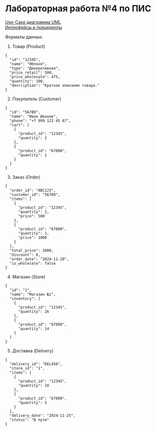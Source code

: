 # Лабораторная работа №4 по ПИС
[Use-Case диаграмма UML](https://github.com/DmitriyStupin/pis-laba4/blob/main/Use-%D0%A1ase%20%D0%B4%D0%B8%D0%B0%D0%B3%D1%80%D0%B0%D0%BC%D0%BC%D0%B0%20UML.pdf) <br>
[Интерфейсы и прецеденты](https://github.com/DmitriyStupin/pis-laba4/blob/main/%D0%9F%D0%98%D0%A1%20%E2%84%964%20(%D0%98%D0%BD%D1%82%D0%B5%D1%80%D1%84%D0%B5%D0%B9%D1%81%D1%8B%20%D0%B8%20%D0%BF%D1%80%D0%B5%D1%86%D0%B5%D0%B4%D0%B5%D0%BD%D1%82%D1%8B).pdf)

Форматы данных:
1. Товар (Product)
```console
{
  "id": "12345",
  "name": "Яблоня",
  "type": "Декоративная",
  "price_retail": 500,
  "price_wholesale": 475,
  "quantity": 100,
  "description": "Краткое описание товара."
}
```

2. Покупатель (Customer)
```console
{
  "id": "56789",
  "name": "Иван Иванов",
  "phone": "+7 999 123 45 67",
  "cart": [
    {
      "product_id": "12345",
      "quantity": 2
    },
    {
      "product_id": "67890",
      "quantity": 1
    }
  ]
}
```

3. Заказ (Order)
```console
{
  "order_id": "ABC123",
  "customer_id": "56789",
  "items": [
    {
      "product_id": "12345",
      "quantity": 2,
      "price": 500
    },
    {
      "product_id": "67890",
      "quantity": 1,
      "price": 1000
    }
  ],
  "total_price": 2000,
  "discount": 0,
  "order_date": "2024-11-20",
  "is_wholesale": false
}
```

4. Магазин (Store)
```console
{
  "id": "1",
  "name": "Магазин №1",
  "inventory": [
    {
      "product_id": "12345",
      "quantity": 26
    },
    {
      "product_id": "67890",
      "quantity": 14
    }
  ]
}
```

5. Доставка (Delivery)
```console
{
  "delivery_id": "DEL456",
  "store_id": "1",
  "items": [
    {
      "product_id": "12345",
      "quantity": 10
    },
    {
      "product_id": "67890",
      "quantity": 5
    }
  ],
  "delivery_date": "2024-11-25",
  "status": "В пути"
}
```
